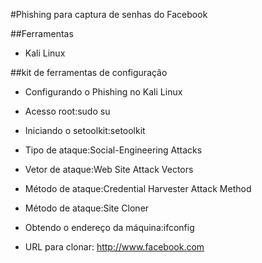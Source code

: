 #Phishing para captura de senhas do Facebook


##Ferramentas

- Kali Linux

##kit de ferramentas de configuração

- Configurando o Phishing no Kali Linux

- Acesso root:sudo su
  
- Iniciando o setoolkit:setoolkit
  
- Tipo de ataque:Social-Engineering Attacks
  
- Vetor de ataque:Web Site Attack Vectors
  
- Método de ataque:Credential Harvester Attack Method
  
- Método de ataque:Site Cloner
  
- Obtendo o endereço da máquina:ifconfig

- URL para clonar: http://www.facebook.com








